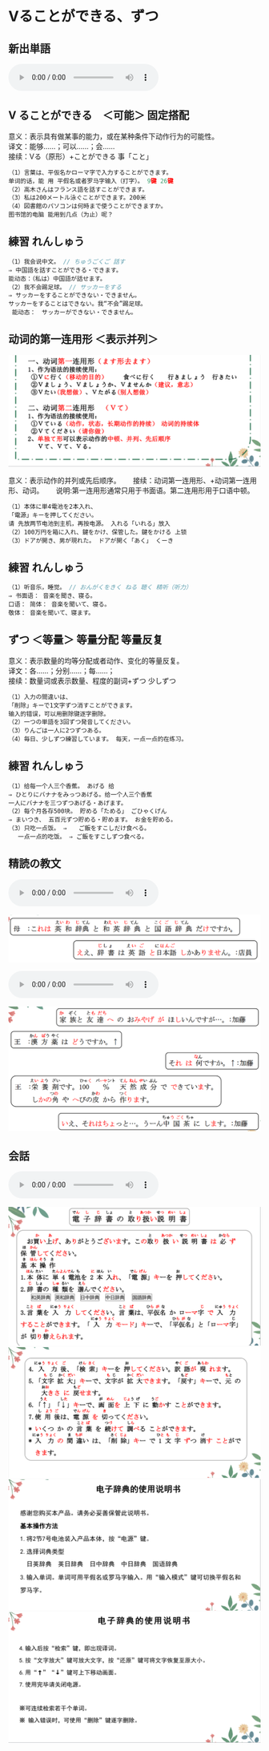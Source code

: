 # Vることができる、ずつ

## 新出単語
<vue-plyr>
  <audio controls crossorigin playsinline loop>
    <source src="../audio/9-3-たんご.mp3" type="audio/mp3" />
  </audio>
 </vue-plyr>

## V ることができる　＜可能＞ 固定搭配

意义：表示具有做某事的能力，或在某种条件下动作行为的可能性。  
译文：能够……；可以……；会……  
接续：Vる（原形）+ことができる 事「こと」  
```ts
（1）言葉は、平仮名かローマ字で入力することができます。
单词的话，能 用 平假名或者罗马字输入（打字）。 9键 26键
（2）高木さんはフランス語を話すことができます。
（3）私は200メートル泳ぐことができます。200米
（4）図書館のパソコンは何時まで使うことができますか。
图书馆的电脑 能用到几点（为止）呢？


```

## 練習 れんしゅう

```ts
（1）我会说中文。 // ちゅうごくご 話す
⇒ 中国語を話すことができる・できます。
能动态：（私は）中国語が話せます。
（2）我不会踢足球。 // サッカーをする
⇒ サッカーをすることができない・できません。
サッカーをすることはできない。我“不会”踢足球。
 能动态：　サッカーができない・できません。

```
## 动词的第一连用形 ＜表示并列＞

![avatar](../images/ます.png)

意义：表示动作的并列或先后顺序。　　
接续：动词第一连用形、+动词第一连用形、动词。　　
说明:第一连用形通常只用于书面语。第二连用形用于口语中顿。　　
```ts
（1）本体に単4電池を2本入れ、
「電源」キーを押してください。
请 先放两节电池到主机，再按电源。 入れる「いれる」放入
（2）100万円を箱に入れ、鍵をかけ、保管した。鍵をかける 上锁
（3）ドアが開き、男が現れた。 ドアが開く「あく」 くーき
```
## 練習 れんしゅう

```ts
（1）听音乐，睡觉。 // おんがくをきく ねる 聴く 精听（听力）
⇒ 书面语： 音楽を聞き、寝る。
口语： 简体： 音楽を聞いて、寝る。
敬体： 音楽を聞いて、寝ます。

```
## ずつ ＜等量＞ 等量分配   等量反复

意义：表示数量的均等分配或者动作、变化的等量反复。  
译文：各……；分别……；每……；  
接续：数量词或表示数量、程度的副词+ずつ 少しずつ  
```ts
（1）入力の間違いは、
「削除」キーで1文字ずつ消すことができます。
输入的错误，可以用删除键逐字删除。
（2）一つの単語を3回ずつ発音してください。
（3）りんごは一人に2つずつある。
（4）毎日、少しずつ練習しています。 每天，一点一点的在练习。

```

## 練習 れんしゅう
```ts
（1）给每一个人三个香蕉。 あげる 给
⇒ ひとりにバナナをみっつあげる。给一个人三个香蕉
一人にバナナを三つずつあげる・あげます。
（2）每个月各存500块。 貯める「ためる」 ごひゃくげん
⇒ まいつき、 五百元ずつ貯める・貯めます。 お金を貯める。
（3）只吃一点饭。 ⇒　　ご飯をすこしだけ食べる。　
　 一点一点的吃饭。 ⇒ ご飯をすこしずつ食べる。
```

## 精読の教文

<vue-plyr>
  <audio controls crossorigin playsinline loop>
    <source src="../audio/9-3-1.mp3" type="audio/mp3" />
  </audio>
 </vue-plyr>

![avatar](../images/9-3-1.png)

<vue-plyr>
  <audio controls crossorigin playsinline loop>
    <source src="../audio/9-1-4.mp3" type="audio/mp3" />
  </audio>
 </vue-plyr>

![avatar](../images/9-1-4.png)

## 会話
<vue-plyr>
  <audio controls crossorigin playsinline loop>
    <source src="../audio/9-3-かいわ.mp3" type="audio/mp3" />
  </audio>
 </vue-plyr>

![avatar](../images/9-3-かいわ-1.png)
![avatar](../images/9-3-かいわ-2.png)
![avatar](../images/9-3-かいわ-3.png)
![avatar](../images/9-3-かいわ-4.png)